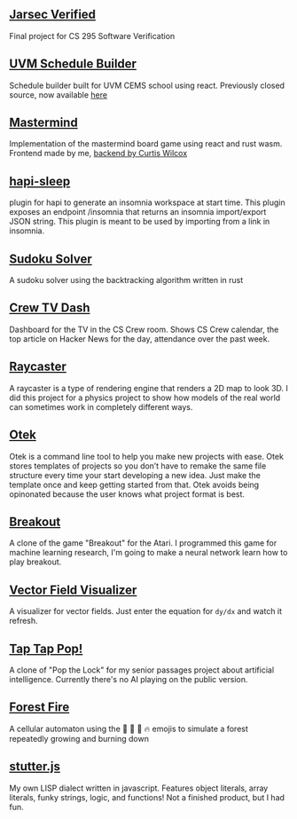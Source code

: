 ## [Jarsec Verified](https://github.com/jaywunder/jarsec-verified)
Final project for CS 295 Software Verification

## [UVM Schedule Builder](https://jwunder.w3.uvm.edu/schedule-builder/public/index.php/home)
Schedule builder built for UVM CEMS school using react. Previously closed source, now available [here](https://github.com/jaywunder/schedule-builder)

## [Mastermind](//jacobwunder.com/mastermind-front)
Implementation of the mastermind board game using react and rust wasm.  Frontend made by me, [backend by Curtis Wilcox](https://github.com/quillcox/Mastermind)

## [hapi-sleep](https://github.com/jaywunder/hapi-sleep)
plugin for hapi to generate an insomnia workspace at start time. This plugin exposes an endpoint /insomnia that returns an insomnia import/export JSON string. This plugin is meant to be used by importing from a link in insomnia.

## [Sudoku Solver](https://github.com/jaywunder/sudoku)
A sudoku solver using the backtracking algorithm written in rust

## [Crew TV Dash](https://github.com/jaywunder/crew-tv-dash)
Dashboard for the TV in the CS Crew room. Shows CS Crew calendar, the top article on Hacker News for the day, attendance over the past week.

## [Raycaster](//jacobwunder.com/raycaster)

A raycaster is a type of rendering engine that renders a 2D map to look 3D.  I did this project for a physics project to show how models of the real world can sometimes work in completely different ways.

## [Otek](https://github.com/jaywunder/otek)

Otek is a command line tool to help you make new projects with ease.  Otek stores templates of projects so you don’t have to remake the same file structure every time your start developing a new idea. Just make the template once and keep getting started from that. Otek avoids being opinonated because the user knows what project format is best.

## [Breakout](//jacobwunder.com/breakout)

A clone of the game "Breakout" for the Atari.  I programmed this game for machine learning research, I'm going to make a neural network learn how to play breakout.

## [Vector Field Visualizer](//jacobwunder.com/vector-field)

A visualizer for vector fields.  Just enter the equation for `dy/dx` and watch it refresh.

## [Tap Tap Pop!](//jacobwunder.com/tap-tap-pop)

A clone of "Pop the Lock" for my senior passages project about artificial intelligence. Currently there's no AI playing on the public version.

## [Forest Fire](//jacobwunder.com/forest-fire)

A cellular automaton using the 🌲 🍂 🍁 🔥 emojis to simulate a forest repeatedly growing and burning down

## [stutter.js](http://github.com/jaywunder/stutter.js)

My own LISP dialect written in javascript. Features object literals, array literals, funky strings, logic, and functions!  Not a finished product, but I had fun.
